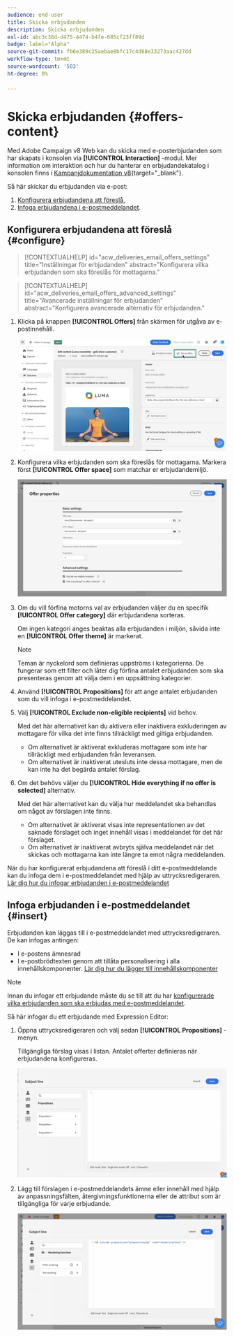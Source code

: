 ```yaml
---
audience: end-user
title: Skicka erbjudanden
description: Skicka erbjudanden
exl-id: abc3c36d-d475-4474-b4fe-685cf23ff89d
badge: label="Alpha"
source-git-commit: fb6e389c25aebae8bfc17c4d88e33273aac427dd
workflow-type: tm+mt
source-wordcount: '503'
ht-degree: 0%

---
```



# Skicka erbjudanden {#offers-content}

Med Adobe Campaign v8 Web kan du skicka med e-posterbjudanden som har skapats i konsolen via **[!UICONTROL Interaction]** -modul. Mer information om interaktion och hur du hanterar en erbjudandekatalog i konsolen finns i [Kampanjdokumentation v8](https://experienceleague.adobe.com/docs/campaign/campaign-v8/offers/interaction.html){target="_blank"}.

Så här skickar du erbjudanden via e-post:

1. [Konfigurera erbjudandena att föreslå](#configure),
1. [Infoga erbjudandena i e-postmeddelandet](#insert).

## Konfigurera erbjudandena att föreslå {#configure}

>[!CONTEXTUALHELP]
>id="acw_deliveries_email_offers_settings"
>title="Inställningar för erbjudanden"
>abstract="Konfigurera vilka erbjudanden som ska föreslås för mottagarna."

>[!CONTEXTUALHELP]
>id="acw_deliveries_email_offers_advanced_settings"
>title="Avancerade inställningar för erbjudanden"
>abstract="Konfigurera avancerade alternativ för erbjudanden."

1. Klicka på knappen **[!UICONTROL Offers]** från skärmen för utgåva av e-postinnehåll.

   ![](assets/setup-offers.png)

1. Konfigurera vilka erbjudanden som ska föreslås för mottagarna. Markera först **[!UICONTROL Offer space]** som matchar er erbjudandemiljö.

   ![](assets/create-content-offers.png)

1. Om du vill förfina motorns val av erbjudanden väljer du en specifik **[!UICONTROL Offer category]** där erbjudandena sorteras.

   Om ingen kategori anges beaktas alla erbjudanden i miljön, såvida inte en **[!UICONTROL Offer theme]** är markerat.

   >[!NOTE]
   >
   >Teman är nyckelord som definieras uppströms i kategorierna. De fungerar som ett filter och låter dig förfina antalet erbjudanden som ska presenteras genom att välja dem i en uppsättning kategorier.

1. Använd **[!UICONTROL Propositions]** för att ange antalet erbjudanden som du vill infoga i e-postmeddelandet.

1. Välj **[!UICONTROL Exclude non-eligible recipients]** vid behov.

   Med det här alternativet kan du aktivera eller inaktivera exkluderingen av mottagare för vilka det inte finns tillräckligt med giltiga erbjudanden.

   * Om alternativet är aktiverat exkluderas mottagare som inte har tillräckligt med erbjudanden från leveransen.
   * Om alternativet är inaktiverat utesluts inte dessa mottagare, men de kan inte ha det begärda antalet förslag.

1. Om det behövs väljer du **[!UICONTROL Hide everything if no offer is selected]** alternativ.

   Med det här alternativet kan du välja hur meddelandet ska behandlas om något av förslagen inte finns.

   * Om alternativet är aktiverat visas inte representationen av det saknade förslaget och inget innehåll visas i meddelandet för det här förslaget.
   * Om alternativet är inaktiverat avbryts själva meddelandet när det skickas och mottagarna kan inte längre ta emot några meddelanden.

När du har konfigurerat erbjudandena att föreslå i ditt e-postmeddelande kan du infoga dem i e-postmeddelandet med hjälp av uttrycksredigeraren. [Lär dig hur du infogar erbjudanden i e-postmeddelandet](#insert)

## Infoga erbjudanden i e-postmeddelandet {#insert}

Erbjudanden kan läggas till i e-postmeddelandet med uttrycksredigeraren. De kan infogas antingen:

* I e-postens ämnesrad
* I e-postbrödtexten genom att tillåta personalisering i alla innehållskomponenter. [Lär dig hur du lägger till innehållskomponenter](content-components.md)

>[!NOTE]
>
>Innan du infogar ett erbjudande måste du se till att du har [konfigurerade vilka erbjudanden som ska erbjudas med e-postmeddelandet](#configure).

Så här infogar du ett erbjudande med Expression Editor:

1. Öppna uttrycksredigeraren och välj sedan **[!UICONTROL Propositions]** -menyn.

   Tillgängliga förslag visas i listan. Antalet offerter definieras när erbjudandena konfigureras.

   ![](assets/offer-insertion.png)

1. Lägg till förslagen i e-postmeddelandets ämne eller innehåll med hjälp av anpassningsfälten, återgivningsfunktionerna eller de attribut som är tillgängliga för varje erbjudande.

   ![](assets/offer-inserted.png)
